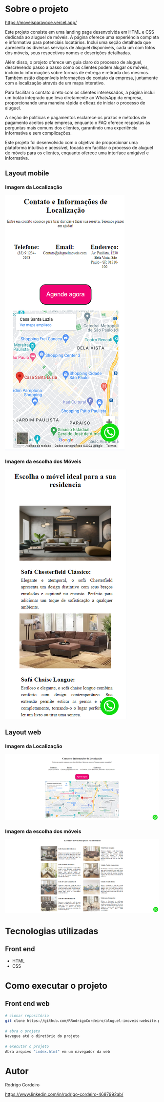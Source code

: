 
# Sobre o projeto

https://moveisparavoce.vercel.app/



Este projeto consiste em uma landing page desenvolvida em HTML e CSS dedicada ao aluguel de móveis. A página oferece uma experiência completa e informativa para potenciais locatários. Inclui uma seção detalhada que apresenta os diversos serviços de aluguel disponíveis, cada um com fotos dos móveis, seus respectivos nomes e descrições detalhadas.

Além disso, o projeto oferece um guia claro do processo de aluguel, descrevendo passo a passo como os clientes podem alugar os móveis, incluindo informações sobre formas de entrega e retirada dos mesmos. Também estão disponíveis informações de contato da empresa, juntamente com a localização através de um mapa interativo.

Para facilitar o contato direto com os clientes interessados, a página inclui um botão integrado que leva diretamente ao WhatsApp da empresa, proporcionando uma maneira rápida e eficaz de iniciar o processo de aluguel.

A seção de políticas e pagamentos esclarece os prazos e métodos de pagamento aceitos pela empresa, enquanto o FAQ oferece respostas às perguntas mais comuns dos clientes, garantindo uma experiência informativa e sem complicações.

Este projeto foi desenvolvido com o objetivo de proporcionar uma plataforma intuitiva e acessível, focada em facilitar o processo de aluguel de móveis para os clientes, enquanto oferece uma interface amigável e informativa.

## Layout mobile
### Imagem da Localização 

![Mobile 1](img/layoutMobile1.png)

### Imagem da escolha dos Móveis 

![Mobile 1](img/layoutMobile2.png) 


## Layout web
### Imagem da Localização 

![Web 1](img/layoutWeb1.png)

### Imagem da escolha dos móveis


![Web 1](img/layoutWeb2.png)



# Tecnologias utilizadas

## Front end
- HTML 
- CSS


# Como executar o projeto


## Front end web

```bash
# clonar repositório
git clone https://github.com/RRodrigoCordeiro/aluguel-imoveis-website.git

# abra o projeto
Navegue até o diretório do projeto

# executar o projeto
Abra arquivo "index.html" em um navegador da web
```

# Autor

Rodrigo Cordeiro

https://www.linkedin.com/in/rodrigo-cordeiro-4687992ab/
